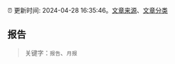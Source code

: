 :alarm_clock: 更新时间: 2024-04-28 16:35:46。[文章来源](/README.md)、[文章分类](/TAGS.md)

## 报告


> 关键字：`报告`、`月报`



